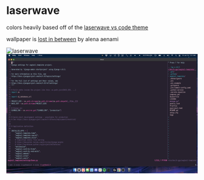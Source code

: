 # laserwave

colors heavily based off of the [laserwave vs code theme][laserwave]

wallpaper is [lost in between][lost] by alena aenami

![laserwave](laserwave.png)
![laserwave2](laserwave2.png)


[laserwave]: https://github.com/Jaredk3nt/laserwave
[lost]: https://www.artstation.com/artwork/J91ZxD
